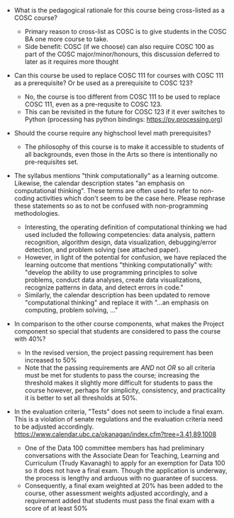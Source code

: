 - What is the pedagogical rationale for this course being cross-listed as a COSC course?

    - Primary reason to cross-list as COSC is to give students in the COSC BA one more course to take.
    - Side benefit: COSC (if we choose) can also require COSC 100 as part of the COSC major/minor/honours, this discussion deferred to later as it requires more thought

- Can this course be used to replace COSC 111 for courses with COSC 111 as a prerequisite? Or be used as a prerequisite to COSC 123?

	- No, the course is too different from COSC 111 to be used to replace COSC 111, even as a pre-requsite to COSC 123. 
	- This can be revisited in the future for COSC 123 if it ever switches to Python (processing has python bindings: https://py.processing.org)

- Should the course require any highschool level math prerequisites?

	- The philosophy of this course is to make it accessible to students of all backgrounds, even those in the Arts so there is intentionally no pre-requisites set.

- The syllabus mentions "think computationally" as a learning outcome. Likewise, the calendar description states "an emphasis on computational thinking". These terms are often used to refer to non-coding activities which don't seem to be the case here. Please rephrase these statements so as to not be confused with non-programming methodologies.

	- Interesting, the operating definition of computational thinking we had used included the following competencies: data analysis, pattern recognition, algorithm design, data visualization, debugging/error detection, and problem solving (see attached paper).
	- However, in light of the potential for confusion, we have replaced the learning outcome that mentions "thinking computationally" with: "develop the ability to use programming principles to solve problems, conduct data analyses, create data visualizations, recognize patterns in data, and detect errors in code."
	- Similarly, the calendar description has been updated to remove "computational thinking" and replace it with "...an emphasis on computing, problem solving, ..."

- In comparison to the other course components, what makes the Project component so special that students are considered to pass the course with 40%?

	- In the revised version, the project passing requirement has been increased to 50%
	- Note that the passing requirements are *AND* not *OR* so all criteria must be met for students to pass the course; increasing the threshold makes it slightly more difficult for students to pass the course however, perhaps for simplicity, consistency, and practicality it is better to set all thresholds at 50%.

- In the evaluation criteria, "Tests" does not seem to include a final exam. This is a violation of senate regulations and the evaluation criteria need to be adjusted accordingly.
https://www.calendar.ubc.ca/okanagan/index.cfm?tree=3,41,89,1008

	- One of the Data 100 committee members has had preliminary conversations with the Associate Dean for Teaching, Learning and Curriculum (Trudy Kavanagh) to apply for an exemption for Data 100 so it does not have a final exam. Though the application is underway, the process is lengthy and arduous with no guarantee of success.
	- Consequently, a final exam weighted at 20% has been added to the course, other assessment weights adjusted accordingly, and a requirement added that students must pass the final exam with a score of at least 50%
